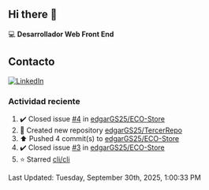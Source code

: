 ## Hi there 👋

:computer: **Desarrollador Web Front End**

## Contacto
[![LinkedIn](https://img.shields.io/badge/LinkedIn-0A66C2?style=for-the-badge&logo=linkedin&logoColor=white)](https://www.linkedin.com/in/edgar-garc%C3%ADa-a91898289/)

### Actividad reciente
<!--RECENT_ACTIVITY:start-->
1. ✔️ Closed issue [#4](https://github.com/edgarGS25/ECO-Store/issues/4) in [edgarGS25/ECO-Store](https://github.com/edgarGS25/ECO-Store)<br>
2. 📔 Created new repository [edgarGS25/TercerRepo](https://github.com/edgarGS25/TercerRepo)<br>
3. ⬆️ Pushed 4 commit(s) to [edgarGS25/ECO-Store](https://github.com/edgarGS25/ECO-Store)<br>
4. ✔️ Closed issue [#3](https://github.com/edgarGS25/ECO-Store/issues/3) in [edgarGS25/ECO-Store](https://github.com/edgarGS25/ECO-Store)<br>
5. ⭐ Starred [cli/cli](https://github.com/cli/cli)<br>
<!--RECENT_ACTIVITY:end-->
<!--RECENT_ACTIVITY:last_update-->
Last Updated: Tuesday, September 30th, 2025, 1:00:33 PM
<!--RECENT_ACTIVITY:last_update_end-->
